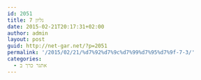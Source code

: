 ```yaml
---
id: 2051
title: גליון 7
date: 2015-02-21T20:17:31+02:00
author: admin
layout: post
guid: http://net-gar.net/?p=2051
permalink: '/2015/02/21/%d7%92%d7%9c%d7%99%d7%95%d7%9f-7-3/'
categories:
  - אתגר כרך ב
---
```

